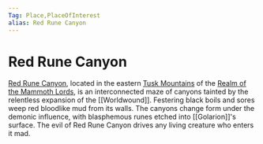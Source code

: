 ```yaml
---
Tag: Place,PlaceOfInterest
alias: Red Rune Canyon
---
```

# Red Rune Canyon
[Red Rune Canyon](https://pathfinderwiki.com/wiki/Red_Rune_Canyon), located in the eastern [Tusk Mountains](Tusk-Mountains) of the [Realm of the Mammoth Lords](Realm-of-the-Mammoth-Lords), is an interconnected maze of canyons tainted by the relentless expansion of the [[Worldwound]]. Festering black boils and sores weep red bloodlike mud from its walls. The canyons change form under the demonic influence, with blasphemous runes etched into [[Golarion]]'s surface. The evil of Red Rune Canyon drives any living creature who enters it mad.